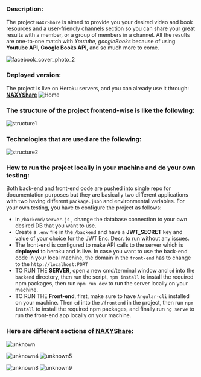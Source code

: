 
### Description:

The project `NAXYShare` is aimed to provide you your desired video and book resources and a user-friendly channels section so you can share your great results with a member, or a group of members in a channel. All the results are one-to-one match with *Youtube, googleBooks* because of using **Youtube API, Google Books API**, and so much more to come.

![facebook_cover_photo_2](https://user-images.githubusercontent.com/67411717/184535527-1ac2470e-c791-47fa-bb78-ecab05f74fb3.png)

### Deployed version:
The project is live on Heroku servers, and you can already use it through: **[NAXYShare](https://naxyshare.herokuapp.com/home)**
![Home](https://user-images.githubusercontent.com/67411717/184536452-0bfb26d2-6331-4004-b855-0cf0251af201.png)

### The structure of the project frontend-wise is like the following:
![structure1](https://user-images.githubusercontent.com/67411717/184538909-70bf358e-a215-4326-a1f3-4017ab165132.png)

### Technologies that are used are the following:
![structure2](https://user-images.githubusercontent.com/67411717/184539069-b84dd3a6-0158-4930-aa77-bc5137b704a6.png)

### How to run the project locally in your machine and do your own testing:
Both back-end and front-end code are pushed into single repo for documentation purposes but they are basically two different applications with two having different `package.json` and environmental variables. For your own testing, you have to configure the project as follows:
- in `/backend/server.js` , change the database connection to your own desired DB that you want to use.
- Create a `.env` file in the `/backend` and have a **JWT_SECRET** key and value of your choice for the JWT Enc. Decr. to run without any issues.
- The front-end is configured to make API calls to the server which is **deployed** to heroku and is live. In case you want to use the back-end code in your local machine, the domain in the `front-end` has to change to the `http://localhost:PORT`
- TO RUN THE **SERVER**, open a new cmd/terminal window and `cd` into the `backend` directory, then run the script, `npm install` to install the required npm packages, then run `npm run dev` to run the server locally on your machine.
- TO RUN THE **Front-end**, first, make sure to have `Angular-cli` installed on your machine. Then `cd` into the `/frontend` in the project, then run `npm install` to install the required npm packages, and finally run `ng serve` to run the front-end app locally on your machine.

### Here are different sections of [NAXYShare](https://naxyshare.herokuapp.com/home):
![unknown](https://user-images.githubusercontent.com/67411717/184536438-22b0d2a7-b532-4e8d-beb7-8073c579e6fb.png)

![unknown4](https://user-images.githubusercontent.com/67411717/184536455-69c57876-e691-47c1-aee1-302353d92101.png)
![unknown5](https://user-images.githubusercontent.com/67411717/184536460-2a188c3a-fb51-4c08-9f3a-29fe3c2357e2.png)

![unknown8](https://user-images.githubusercontent.com/67411717/184536467-caaa8006-f5ab-4109-83ee-202b3406ab61.png)
![unknown9](https://user-images.githubusercontent.com/67411717/184536471-843987f2-974c-48bb-b21f-bfe583bd9242.png)


